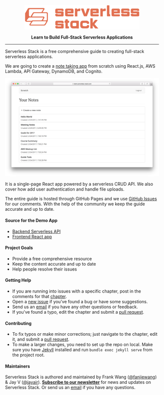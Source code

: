<p align="center">
  <a href="http://serverless-stack.com/">
    <img alt="Serverless Stack" src="https://github.com/AnomalyInnovations/serverless-stack-com/raw/master/assets/logo-large.png" width="377" />
  </a>
</p>

<p align="center">
  <b>Learn to Build Full-Stack Serverless Applications</b>
</p>

------------------------------------------------------------------------------------

Serverless Stack is a free comprehensive guide to creating full-stack serverless applications.

We are going to create a [note taking app](https://demo.serverless-stack.com) from scratch using React.js, AWS Lambda, API Gateway, DynamoDB, and Cognito.

![Demo App](assets/completed-app-desktop.png)

It is a single-page React app powered by a serverless CRUD API. We also cover how add user authentication and handle file uploads.

The entire guide is hosted through GitHub Pages and we use [GitHub Issues][GHIssues] for our comments. With the help of the community we keep the guide accurate and up to date.

#### Source for the Demo App

- [Backend Serverless API](https://github.com/AnomalyInnovations/serverless-stack-demo-api)
- [Frontend React app](https://github.com/AnomalyInnovations/serverless-stack-demo-client)

#### Project Goals

- Provide a free comprehensive resource
- Keep the content accurate and up to date
- Help people resolve their issues

#### Getting Help

- If you are running into issues with a specific chapter, post in the comments for that [chapter][GHIssues].
- Open a [new issue](../../issues/new) if you've found a bug or have some suggestions.
- Send us an [email][Email] if you have any other questions or feedback.
- If you've found a typo, edit the chapter and submit a [pull request][PR].

#### Contributing

- To fix typos or make minor corrections; just navigate to the chapter, edit it, and submit a [pull request](PR).
- To make a larger changes, you need to set up the repo on local. Make sure you have [Jekyll](https://github.com/jekyll/jekyll) installed and run `bundle exec jekyll serve` from the project root.

#### Maintainers

Serverless Stack is authored and maintained by Frank Wang ([@fanjiewang](https://twitter.com/fanjiewang)) & Jay V ([@jayair](https://twitter.com/jayair)). [**Subscribe to our newsletter**](http://eepurl.com/cEaBlf) for news and updates on Serverless Stack. Or send us an [email][Email] if you have any questions.


[GHIssues]: ../../issues?q=is%3Aissue+is%3Aopen+label%3ADiscussion+sort%3Aupdated-desc
[PR]: ../../compare
[Email]: mailto:contact@anoma.ly
